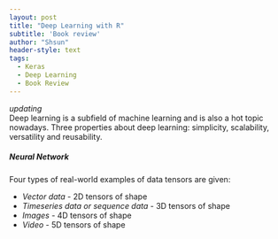 ```yaml
---
layout: post
title: "Deep Learning with R"
subtitle: 'Book review'
author: "Shsun"
header-style: text
tags:
  - Keras
  - Deep Learning
  - Book Review
---
```

*updating*  
Deep learning is a subfield of machine learning and is also a hot topic nowadays. Three properties about deep learning: simplicity, scalability, versatility and reusability.

##### Neural Network  
Four types of real-world examples of data tensors are given:
* _Vector data_ - 2D tensors of shape
* _Timeseries data or sequence data_ - 3D tensors of shape
* _Images_ - 4D tensors of shape
* _Video_ - 5D tensors of shape
